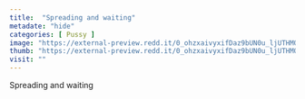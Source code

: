 ```yaml
---
title:  "Spreading and waiting"
metadate: "hide"
categories: [ Pussy ]
image: "https://external-preview.redd.it/0_ohzxaivyxifDaz9bUN0u_ljUTHMO5XCpmu5sXp3Bs.jpg?auto=webp&s=307686fd22139d87709f063ac5f9e2f467b6e1e7"
thumb: "https://external-preview.redd.it/0_ohzxaivyxifDaz9bUN0u_ljUTHMO5XCpmu5sXp3Bs.jpg?width=1080&crop=smart&auto=webp&s=9fed1d7c2d9eea4fa8db4c94d565ac8124ddc96a"
visit: ""
---
```

Spreading and waiting
